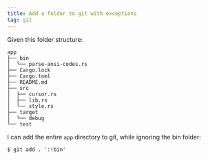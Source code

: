 ```yaml
---
title: Add a folder to git with exceptions
tag: git
---
```


Given this folder structure:

```
app
├── bin
│  └── parse-ansi-codes.rs
├── Cargo.lock
├── Cargo.toml
├── README.md
├── src
│  ├── cursor.rs
│  ├── lib.rs
│  └── style.rs
├── target
│  └── debug
└── test
```

I can add the entire `app` directory to git, while ignoring the bin folder:


```
$ git add . ':!bin'
```
